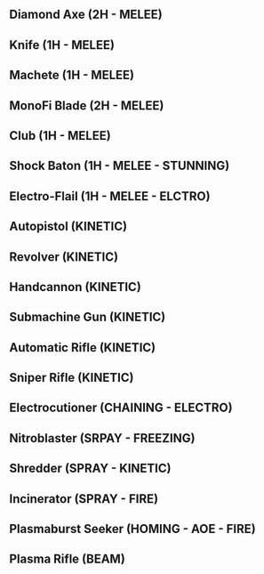 ## Diamond Axe (2H - MELEE)
## Knife (1H - MELEE)
## Machete (1H - MELEE)
## MonoFi Blade (2H - MELEE)
## Club (1H - MELEE)
## Shock Baton (1H - MELEE - STUNNING)
## Electro-Flail (1H - MELEE - ELCTRO)

## Autopistol (KINETIC)
## Revolver (KINETIC)
## Handcannon (KINETIC)

## Submachine Gun (KINETIC)

## Automatic Rifle (KINETIC)

## Sniper Rifle (KINETIC)

## Electrocutioner (CHAINING - ELECTRO)

## Nitroblaster (SRPAY - FREEZING)
## Shredder (SPRAY - KINETIC)
## Incinerator (SPRAY - FIRE)

## Plasmaburst Seeker (HOMING - AOE - FIRE)

## Plasma Rifle (BEAM)